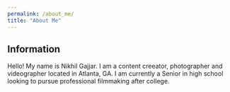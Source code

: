 ```yaml
---
permalink: /about_me/
title: "About Me"
---
```


## Information

Hello! My name is Nikhil Gajjar. I am a content creeator, photographer and videographer located in Atlanta, GA. I am currently a Senior in high school looking to pursue professional filmmaking after college.
